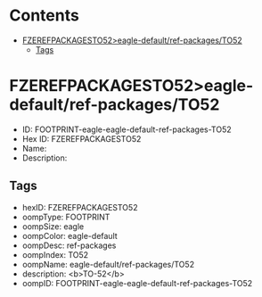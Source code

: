



Contents
========

* [FZEREFPACKAGESTO52>eagle-default/ref-packages/TO52](#fzerefpackagesto52eagle-defaultref-packagesto52)
	* [Tags](#tags)

# FZEREFPACKAGESTO52>eagle-default/ref-packages/TO52

- ID: FOOTPRINT-eagle-eagle-default-ref-packages-TO52
- Hex ID: FZEREFPACKAGESTO52
- Name: 
- Description: 

## Tags

- hexID: FZEREFPACKAGESTO52
- oompType: FOOTPRINT
- oompSize: eagle
- oompColor: eagle-default
- oompDesc: ref-packages
- oompIndex: TO52
- oompName: eagle-default/ref-packages/TO52
- description: &lt;b&gt;TO-52&lt;/b&gt;
- oompID: FOOTPRINT-eagle-eagle-default-ref-packages-TO52
